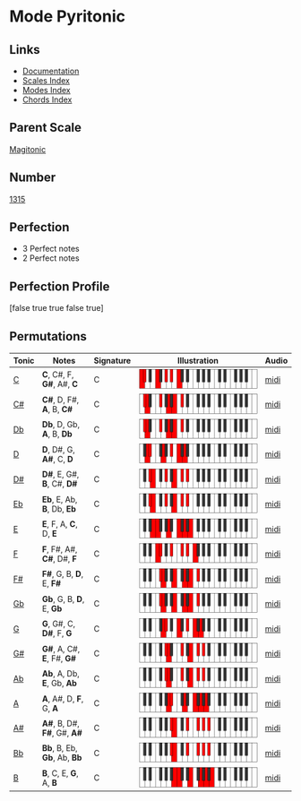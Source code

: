 # Mode Pyritonic

## Links

- [Documentation](index.md)
- [Scales Index](Scales.md)
- [Modes Index](Modes.md)
- [Chords Index](Chords.md)

## Parent Scale

[Magitonic](ScaleMagitonic.md)

## Number

[1315](https://ianring.com/musictheory/scales/1315)

## Perfection

- 3 Perfect notes
- 2 Perfect notes

## Perfection Profile

[false true true false true]

## Permutations

| Tonic | Notes | Signature | Illustration | Audio |
|-------|-------|-----------|--------------|-------|
| [C](ModeCNaturalPyritonic.md) | **C**, C#, F, **G#**, A#, **C** | C | ![CNaturalPyritonic](ModeCNaturalPyritonic.png) | [midi](https://github.com/edipermadi/music/blob/main/docs/ModeCNaturalPyritonic.mid?raw=true) |
| [C#](ModeCSharpPyritonic.md) | **C#**, D, F#, **A**, B, **C#** | C | ![CSharpPyritonic](ModeCSharpPyritonic.png) | [midi](https://github.com/edipermadi/music/blob/main/docs/ModeCSharpPyritonic.mid?raw=true) |
| [Db](ModeDFlatPyritonic.md) | **Db**, D, Gb, **A**, B, **Db** | C | ![DFlatPyritonic](ModeDFlatPyritonic.png) | [midi](https://github.com/edipermadi/music/blob/main/docs/ModeDFlatPyritonic.mid?raw=true) |
| [D](ModeDNaturalPyritonic.md) | **D**, D#, G, **A#**, C, **D** | C | ![DNaturalPyritonic](ModeDNaturalPyritonic.png) | [midi](https://github.com/edipermadi/music/blob/main/docs/ModeDNaturalPyritonic.mid?raw=true) |
| [D#](ModeDSharpPyritonic.md) | **D#**, E, G#, **B**, C#, **D#** | C | ![DSharpPyritonic](ModeDSharpPyritonic.png) | [midi](https://github.com/edipermadi/music/blob/main/docs/ModeDSharpPyritonic.mid?raw=true) |
| [Eb](ModeEFlatPyritonic.md) | **Eb**, E, Ab, **B**, Db, **Eb** | C | ![EFlatPyritonic](ModeEFlatPyritonic.png) | [midi](https://github.com/edipermadi/music/blob/main/docs/ModeEFlatPyritonic.mid?raw=true) |
| [E](ModeENaturalPyritonic.md) | **E**, F, A, **C**, D, **E** | C | ![ENaturalPyritonic](ModeENaturalPyritonic.png) | [midi](https://github.com/edipermadi/music/blob/main/docs/ModeENaturalPyritonic.mid?raw=true) |
| [F](ModeFNaturalPyritonic.md) | **F**, F#, A#, **C#**, D#, **F** | C | ![FNaturalPyritonic](ModeFNaturalPyritonic.png) | [midi](https://github.com/edipermadi/music/blob/main/docs/ModeFNaturalPyritonic.mid?raw=true) |
| [F#](ModeFSharpPyritonic.md) | **F#**, G, B, **D**, E, **F#** | C | ![FSharpPyritonic](ModeFSharpPyritonic.png) | [midi](https://github.com/edipermadi/music/blob/main/docs/ModeFSharpPyritonic.mid?raw=true) |
| [Gb](ModeGFlatPyritonic.md) | **Gb**, G, B, **D**, E, **Gb** | C | ![GFlatPyritonic](ModeGFlatPyritonic.png) | [midi](https://github.com/edipermadi/music/blob/main/docs/ModeGFlatPyritonic.mid?raw=true) |
| [G](ModeGNaturalPyritonic.md) | **G**, G#, C, **D#**, F, **G** | C | ![GNaturalPyritonic](ModeGNaturalPyritonic.png) | [midi](https://github.com/edipermadi/music/blob/main/docs/ModeGNaturalPyritonic.mid?raw=true) |
| [G#](ModeGSharpPyritonic.md) | **G#**, A, C#, **E**, F#, **G#** | C | ![GSharpPyritonic](ModeGSharpPyritonic.png) | [midi](https://github.com/edipermadi/music/blob/main/docs/ModeGSharpPyritonic.mid?raw=true) |
| [Ab](ModeAFlatPyritonic.md) | **Ab**, A, Db, **E**, Gb, **Ab** | C | ![AFlatPyritonic](ModeAFlatPyritonic.png) | [midi](https://github.com/edipermadi/music/blob/main/docs/ModeAFlatPyritonic.mid?raw=true) |
| [A](ModeANaturalPyritonic.md) | **A**, A#, D, **F**, G, **A** | C | ![ANaturalPyritonic](ModeANaturalPyritonic.png) | [midi](https://github.com/edipermadi/music/blob/main/docs/ModeANaturalPyritonic.mid?raw=true) |
| [A#](ModeASharpPyritonic.md) | **A#**, B, D#, **F#**, G#, **A#** | C | ![ASharpPyritonic](ModeASharpPyritonic.png) | [midi](https://github.com/edipermadi/music/blob/main/docs/ModeASharpPyritonic.mid?raw=true) |
| [Bb](ModeBFlatPyritonic.md) | **Bb**, B, Eb, **Gb**, Ab, **Bb** | C | ![BFlatPyritonic](ModeBFlatPyritonic.png) | [midi](https://github.com/edipermadi/music/blob/main/docs/ModeBFlatPyritonic.mid?raw=true) |
| [B](ModeBNaturalPyritonic.md) | **B**, C, E, **G**, A, **B** | C | ![BNaturalPyritonic](ModeBNaturalPyritonic.png) | [midi](https://github.com/edipermadi/music/blob/main/docs/ModeBNaturalPyritonic.mid?raw=true) |
